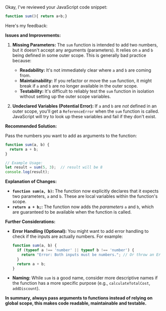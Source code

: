 Okay, I've reviewed your JavaScript code snippet:

```javascript
function sum(){ return a+b;}
```

Here's my feedback:

**Issues and Improvements:**

1.  **Missing Parameters:** The `sum` function is intended to add two numbers, but it doesn't accept any arguments (parameters).  It relies on `a` and `b` being defined in some outer scope.  This is generally bad practice because:

    *   **Readability:** It's not immediately clear where `a` and `b` are coming from.
    *   **Maintainability:** If you refactor or move the `sum` function, it might break if `a` and `b` are no longer available in the outer scope.
    *   **Testability:**  It's difficult to reliably test the `sum` function in isolation without setting up the outer scope variables.

2.  **Undeclared Variables (Potential Error):** If `a` and `b` are *not* defined in an outer scope, you'll get a `ReferenceError` when the `sum` function is called.  JavaScript will try to look up these variables and fail if they don't exist.

**Recommended Solution:**

Pass the numbers you want to add as arguments to the function:

```javascript
function sum(a, b) {
  return a + b;
}

// Example Usage:
let result = sum(5, 3);  // result will be 8
console.log(result);
```

**Explanation of Changes:**

*   **`function sum(a, b)`:**  The function now explicitly declares that it expects two parameters, `a` and `b`. These are local variables within the function's scope.
*   **`return a + b;`:**  The function now adds the *parameters* `a` and `b`, which are guaranteed to be available when the function is called.

**Further Considerations:**

*   **Error Handling (Optional):**  You might want to add error handling to check if the inputs are actually numbers.  For example:

    ```javascript
    function sum(a, b) {
      if (typeof a !== 'number' || typeof b !== 'number') {
        return "Error: Both inputs must be numbers."; // Or throw an Error
      }
      return a + b;
    }
    ```

*   **Naming:** While `sum` is a good name, consider more descriptive names if the function has a more specific purpose (e.g., `calculateTotalCost`, `addDiscount`).

**In summary, always pass arguments to functions instead of relying on global scope, this makes code readable, maintainable and testable.**
